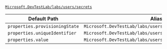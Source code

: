 [`Microsoft.DevTestLab/labs/users/secrets`](https://docs.microsoft.com/en-us/azure/templates/microsoft.devtestlab/labs/users/secrets)

| Default Path | Alias |
|---|---|
| `properties.provisioningState` | `Microsoft.DevTestLab/labs/users/secrets/provisioningState` |
| `properties.uniqueIdentifier` | `Microsoft.DevTestLab/labs/users/secrets/uniqueIdentifier` |
| `properties.value` | `Microsoft.DevTestLab/labs/users/secrets/value` |

